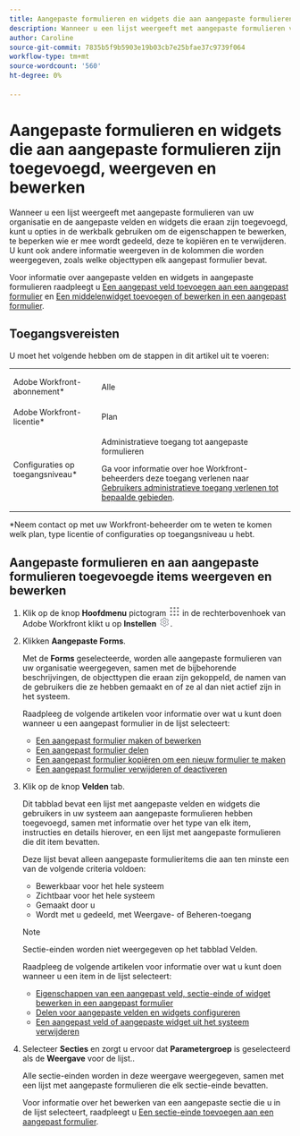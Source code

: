 ```yaml
---
title: Aangepaste formulieren en widgets die aan aangepaste formulieren zijn toegevoegd, weergeven en bewerken
description: Wanneer u een lijst weergeeft met aangepaste formulieren van uw organisatie en de aangepaste velden en widgets die eraan zijn toegevoegd, kunt u opties in de werkbalk gebruiken om de eigenschappen te bewerken, te beperken wie er mee wordt gedeeld, deze te kopiëren en te verwijderen. U kunt ook andere informatie weergeven in de kolommen die worden weergegeven, zoals welke objecttypen elk aangepast formulier bevat.
author: Caroline
source-git-commit: 7835b5f9b5903e19b03cb7e25bfae37c9739f064
workflow-type: tm+mt
source-wordcount: '560'
ht-degree: 0%

---
```



# Aangepaste formulieren en widgets die aan aangepaste formulieren zijn toegevoegd, weergeven en bewerken

Wanneer u een lijst weergeeft met aangepaste formulieren van uw organisatie en de aangepaste velden en widgets die eraan zijn toegevoegd, kunt u opties in de werkbalk gebruiken om de eigenschappen te bewerken, te beperken wie er mee wordt gedeeld, deze te kopiëren en te verwijderen. U kunt ook andere informatie weergeven in de kolommen die worden weergegeven, zoals welke objecttypen elk aangepast formulier bevat.

Voor informatie over aangepaste velden en widgets in aangepaste formulieren raadpleegt u [Een aangepast veld toevoegen aan een aangepast formulier](../../../administration-and-setup/customize-workfront/create-manage-custom-forms/add-a-custom-field-to-a-custom-form.md) en [Een middelenwidget toevoegen of bewerken in een aangepast formulier](../../../administration-and-setup/customize-workfront/create-manage-custom-forms/add-widget-or-edit-its-properties-in-a-custom-form.md).

## Toegangsvereisten

U moet het volgende hebben om de stappen in dit artikel uit te voeren:

<table style="table-layout:auto"> 
 <col> 
 <col> 
 <tbody> 
  <tr data-mc-conditions=""> 
   <td role="rowheader"> <p>Adobe Workfront-abonnement*</p> </td> 
   <td>Alle</td> 
  </tr> 
  <tr> 
   <td role="rowheader">Adobe Workfront-licentie*</td> 
   <td>Plan</td> 
  </tr> 
  <tr data-mc-conditions=""> 
   <td role="rowheader">Configuraties op toegangsniveau*</td> 
   <td> <p>Administratieve toegang tot aangepaste formulieren</p> <p>Ga voor informatie over hoe Workfront-beheerders deze toegang verlenen naar <a href="../../../administration-and-setup/add-users/configure-and-grant-access/grant-users-admin-access-certain-areas.md" class="MCXref xref">Gebruikers administratieve toegang verlenen tot bepaalde gebieden</a>.</p> </td> 
  </tr> 
 </tbody> 
</table>

&#42;Neem contact op met uw Workfront-beheerder om te weten te komen welk plan, type licentie of configuraties op toegangsniveau u hebt.

## Aangepaste formulieren en aan aangepaste formulieren toegevoegde items weergeven en bewerken

1. Klik op de knop **Hoofdmenu** pictogram ![](assets/main-menu-icon.png) in de rechterbovenhoek van Adobe Workfront klikt u op **Instellen** ![](assets/gear-icon-settings.png).

1. Klikken **Aangepaste Forms**.

   Met de **Forms** geselecteerde, worden alle aangepaste formulieren van uw organisatie weergegeven, samen met de bijbehorende beschrijvingen, de objecttypen die eraan zijn gekoppeld, de namen van de gebruikers die ze hebben gemaakt en of ze al dan niet actief zijn in het systeem.

   Raadpleeg de volgende artikelen voor informatie over wat u kunt doen wanneer u een aangepast formulier in de lijst selecteert:

   * [Een aangepast formulier maken of bewerken](../../../administration-and-setup/customize-workfront/create-manage-custom-forms/create-or-edit-a-custom-form.md)
   * [Een aangepast formulier delen](../../../administration-and-setup/customize-workfront/create-manage-custom-forms/share-access-to-a-custom-form.md)
   * [Een aangepast formulier kopiëren om een nieuw formulier te maken](../../../administration-and-setup/customize-workfront/create-manage-custom-forms/copy-custom-form-to-create-a-new-one.md)
   * [Een aangepast formulier verwijderen of deactiveren](../../../administration-and-setup/customize-workfront/create-manage-custom-forms/delete-or-deactivate-a-custom-form.md)

1. Klik op de knop **Velden** tab.

   Dit tabblad bevat een lijst met aangepaste velden en widgets die gebruikers in uw systeem aan aangepaste formulieren hebben toegevoegd, samen met informatie over het type van elk item, instructies en details hierover, en een lijst met aangepaste formulieren die dit item bevatten.

   Deze lijst bevat alleen aangepaste formulieritems die aan ten minste een van de volgende criteria voldoen:

   * Bewerkbaar voor het hele systeem
   * Zichtbaar voor het hele systeem
   * Gemaakt door u
   * Wordt met u gedeeld, met Weergave- of Beheren-toegang

   >[!NOTE]
   >
   >Sectie-einden worden niet weergegeven op het tabblad Velden.

   Raadpleeg de volgende artikelen voor informatie over wat u kunt doen wanneer u een item in de lijst selecteert:

   * [Eigenschappen van een aangepast veld, sectie-einde of widget bewerken in een aangepast formulier](../../../administration-and-setup/customize-workfront/create-manage-custom-forms/edit-a-custom-field.md)
   * [Delen voor aangepaste velden en widgets configureren](../../../administration-and-setup/customize-workfront/create-manage-custom-forms/configure-sharing-for-a-custom-field.md)
   * [Een aangepast veld of aangepaste widget uit het systeem verwijderen](../../../administration-and-setup/customize-workfront/create-manage-custom-forms/delete-a-custom-field.md)


1. Selecteer **Secties** en zorgt u ervoor dat **Parametergroep** is geselecteerd als de **Weergave** voor de lijst..

   Alle sectie-einden worden in deze weergave weergegeven, samen met een lijst met aangepaste formulieren die elk sectie-einde bevatten.

   Voor informatie over het bewerken van een aangepaste sectie die u in de lijst selecteert, raadpleegt u [Een sectie-einde toevoegen aan een aangepast formulier](../../../administration-and-setup/customize-workfront/create-manage-custom-forms/add-a-section-break-to-a-custom-form.md).

